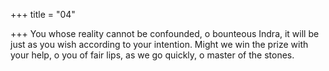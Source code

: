 +++
title = "04"

+++
You whose reality cannot be confounded, o bounteous Indra, it will be  just as you wish according to your intention.
Might we win the prize with your help, o you of fair lips, as we go  quickly, o master of the stones.